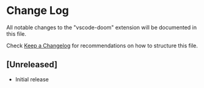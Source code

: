 # Change Log

All notable changes to the "vscode-doom" extension will be documented in this file.

Check [Keep a Changelog](http://keepachangelog.com/) for recommendations on how to structure this file.

## [Unreleased]

- Initial release